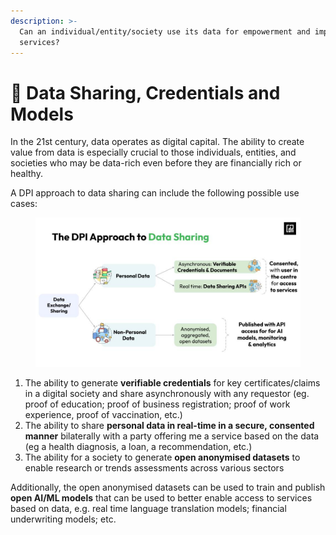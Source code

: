```yaml
---
description: >-
  Can an individual/entity/society use its data for empowerment and improved
  services?
---
```


# 📂 Data Sharing, Credentials and Models

In the 21st century, data operates as digital capital. The ability to create value from data is especially crucial to those individuals, entities, and societies who may be data-rich even before they are financially rich or healthy.

A DPI approach to data sharing can include the following possible use cases:&#x20;

<figure><img src="../.gitbook/assets/KC_Data Interoperability Webinar_13_03_24 .jpg" alt=""><figcaption></figcaption></figure>

1. The ability to generate **verifiable credentials** for key certificates/claims in a digital society and share asynchronously with any requestor (eg. proof of education; proof of business registration; proof of work experience, proof of vaccination, etc.) &#x20;
2. The ability to share **personal data in real-time in a secure, consented manner** bilaterally with a party offering me a service based on the data (eg a health diagnosis, a loan, a recommendation, etc.)
3. The ability for a society to generate **open anonymised datasets** to enable research or trends assessments across various sectors&#x20;

Additionally, the open anonymised datasets can be used to train and publish **open AI/ML models** that can be used to better enable access to services based on data, e.g. real time language translation models; financial underwriting models; etc.&#x20;
